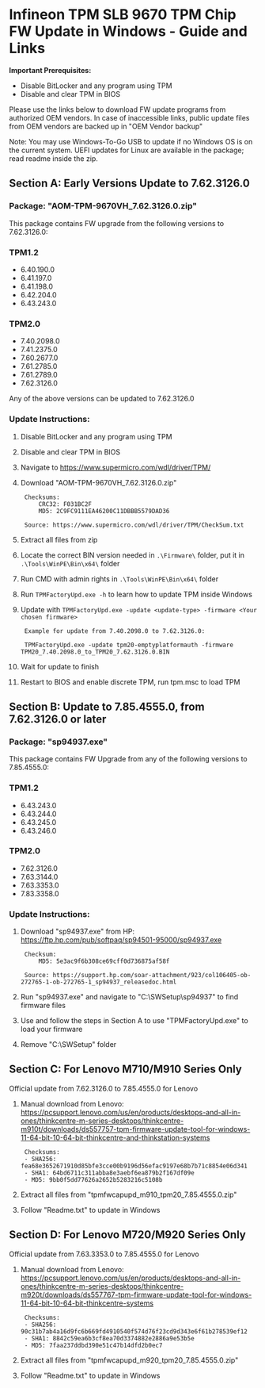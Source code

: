 # Infineon TPM SLB 9670 TPM Chip FW Update in Windows - Guide and Links

**Important Prerequisites:**
* Disable BitLocker and any program using TPM
* Disable and clear TPM in BIOS

Please use the links below to download FW update programs from authorized OEM vendors. 
In case of inaccessible links, public update files from OEM vendors are backed up in "OEM Vendor backup"

Note: You may use Windows-To-Go USB to update if no Windows OS is on the current system.
UEFI updates for Linux are available in the package; read readme inside the zip.

## Section A: Early Versions Update to 7.62.3126.0

### Package: "AOM-TPM-9670VH_7.62.3126.0.zip"

This package contains FW upgrade from the following versions to 7.62.3126.0:

### TPM1.2
* 6.40.190.0
* 6.41.197.0
* 6.41.198.0
* 6.42.204.0
* 6.43.243.0

### TPM2.0
* 7.40.2098.0
* 7.41.2375.0
* 7.60.2677.0
* 7.61.2785.0
* 7.61.2789.0
* 7.62.3126.0

Any of the above versions can be updated to 7.62.3126.0

### Update Instructions:
1. Disable BitLocker and any program using TPM
2. Disable and clear TPM in BIOS
3. Navigate to https://www.supermicro.com/wdl/driver/TPM/
4. Download "AOM-TPM-9670VH_7.62.3126.0.zip"

        Checksums: 
            CRC32: F031BC2F
            MD5: 2C9FC9111EA46200C11DBBB5579DAD36

        Source: https://www.supermicro.com/wdl/driver/TPM/CheckSum.txt

5. Extract all files from zip
6. Locate the correct BIN version needed in `.\Firmware\` folder, put it in `.\Tools\WinPE\Bin\x64\` folder
7. Run CMD with admin rights in `.\Tools\WinPE\Bin\x64\` folder
8. Run `TPMFactoryUpd.exe -h` to learn how to update TPM inside Windows
9. Update with `TPMFactoryUpd.exe -update <update-type> -firmware <Your chosen firmware>`

        Example for update from 7.40.2098.0 to 7.62.3126.0:

        TPMFactoryUpd.exe -update tpm20-emptyplatformauth -firmware TPM20_7.40.2098.0_to_TPM20_7.62.3126.0.BIN

10. Wait for update to finish
11. Restart to BIOS and enable discrete TPM, run tpm.msc to load TPM

## Section B: Update to 7.85.4555.0, from 7.62.3126.0 or later 

### Package: "sp94937.exe"

This package contains FW Upgrade from any of the following versions to 7.85.4555.0:

### TPM1.2
* 6.43.243.0
* 6.43.244.0
* 6.43.245.0
* 6.43.246.0

### TPM2.0
* 7.62.3126.0
* 7.63.3144.0
* 7.63.3353.0
* 7.83.3358.0

### Update Instructions:
1. Download "sp94937.exe" from HP: https://ftp.hp.com/pub/softpaq/sp94501-95000/sp94937.exe

        Checksum:
            MD5: 5e3ac9f6b308ce69cff0d736875af58f

        Source: https://support.hp.com/soar-attachment/923/col106405-ob-272765-1-ob-272765-1_sp94937_releasedoc.html

2. Run "sp94937.exe" and navigate to "C:\SWSetup\sp94937" to find firmware files
3. Use and follow the steps in Section A to use "TPMFactoryUpd.exe" to load your firmware
4. Remove "C:\SWSetup" folder

## Section C: For Lenovo M710/M910 Series Only
Official update from 7.62.3126.0 to 7.85.4555.0 for Lenovo

1. Manual download from Lenovo:
https://pcsupport.lenovo.com/us/en/products/desktops-and-all-in-ones/thinkcentre-m-series-desktops/thinkcentre-m910t/downloads/ds557757-tpm-firmware-update-tool-for-windows-11-64-bit-10-64-bit-thinkcentre-and-thinkstation-systems

        Checksums:
        - SHA256: fea68e3652671910d85bfe3cce00b9196d56efac9197e68b7b71c8854e06d341 
        - SHA1: 64bd6711c311abba8e3aebf6ea879b2f167df09e 
        - MD5: 9bb0f5dd77626a2652b5283216c5108b

2. Extract all files from "tpmfwcapupd_m910_tpm20_7.85.4555.0.zip"
3. Follow "Readme.txt" to update in Windows

## Section D: For Lenovo M720/M920 Series Only
Official update from 7.63.3353.0 to 7.85.4555.0 for Lenovo

1. Manual download from Lenovo:
https://pcsupport.lenovo.com/us/en/products/desktops-and-all-in-ones/thinkcentre-m-series-desktops/thinkcentre-m920t/downloads/ds557767-tpm-firmware-update-tool-for-windows-11-64-bit-10-64-bit-thinkcentre-systems

        Checksums:
        - SHA256: 90c31b7ab4a16d9fc6b669fd4910540f574d76f23cd9d343e6f61b278539ef12 
        - SHA1: 8842c59ea6b3cf8ea70d3374882e2886a9e53b5e 
        - MD5: 7faa237ddbd390e51c47b14dfd2b0ec7

2. Extract all files from "tpmfwcapupd_m920_tpm20_7.85.4555.0.zip"
3. Follow "Readme.txt" to update in Windows 
